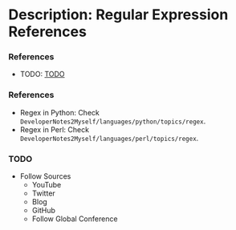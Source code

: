 # Description: Regular Expression References

### References
* TODO: [TODO](#)

### References
* Regex in Python: Check `DeveloperNotes2Myself/languages/python/topics/regex`.
* Regex in Perl: Check `DeveloperNotes2Myself/languages/perl/topics/regex`.

### TODO
* Follow Sources
    - YouTube
    - Twitter
    - Blog
    - GitHub
    - Follow Global Conference
